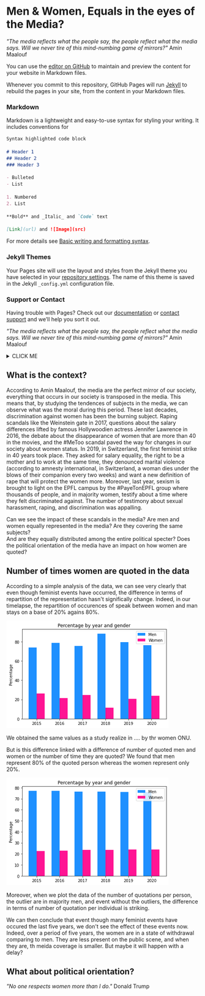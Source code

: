 # Men & Women, Equals in the eyes of the Media?

_"The media reflects what the people say, the people reflect what the media says. Will we never tire of this mind-numbing game of mirrors?"_
Amin Maalouf


You can use the [editor on GitHub](https://github.com/PrunelleLM/Adata_scientists_project/edit/gh-pages/index.md) to maintain and preview the content for your website in Markdown files.

Whenever you commit to this repository, GitHub Pages will run [Jekyll](https://jekyllrb.com/) to rebuild the pages in your site, from the content in your Markdown files.

### Markdown

Markdown is a lightweight and easy-to-use syntax for styling your writing. It includes conventions for

```markdown
Syntax highlighted code block

# Header 1
## Header 2
### Header 3

- Bulleted
- List

1. Numbered
2. List

**Bold** and _Italic_ and `Code` text

[Link](url) and ![Image](src)
```

For more details see [Basic writing and formatting syntax](https://docs.github.com/en/github/writing-on-github/getting-started-with-writing-and-formatting-on-github/basic-writing-and-formatting-syntax).

### Jekyll Themes

Your Pages site will use the layout and styles from the Jekyll theme you have selected in your [repository settings](https://github.com/PrunelleLM/Adata_scientists_project/settings/pages). The name of this theme is saved in the Jekyll `_config.yml` configuration file.

### Support or Contact

Having trouble with Pages? Check out our [documentation](https://docs.github.com/categories/github-pages-basics/) or [contact support](https://support.github.com/contact) and we’ll help you sort it out.

_"The media reflects what the people say, the people reflect what the media says. Will we never tire of this mind-numbing game of mirrors?"_
Amin Maalouf

<details><summary>CLICK ME</summary>
<p>

#### We can hide anything, even code!

    ```ruby
      puts "Hello World"
    ```

</p>
</details>


## What is the context?
According to Amin Maalouf, the media are the perfect mirror of our society, everything that occurs in our society is transposed in the media. This means that, by studying the tendences of subjects in the media, we can observe what was the moral during this period. 
These last decades, discrimination against women has been the burning subject. Raping scandals like the Weinstein gate in 2017, questions about the salary differences lifted by famous Hollywoodien actress Jennifer Lawrence in 2016, the debate about the disappearance of women that are more than 40 in the movies, and the #MeToo scandal paved the way for changes in our society about women status. In 2019, in Switzerland, the first feminist strike in 40 years took place. They asked for salary equality, the right to be a mother and to work at the same time, they denounced marital violence (according to amnesty international, in Switzerland, a woman dies under the blows of their companion every two weeks) and want a new definition of rape that will protect the women more. Moreover, last year, sexism is brought to light on the EPFL campus by the #PayeTonEPFL group where thousands of people, and in majority women, testify about a time where they felt discriminated against. The number of testimony about sexual harassment, raping, and discrimination was appalling. 
 
Can we see the impact of these scandals in the media? Are men and women equally represented in the media? Are they covering the same subjects?  
And are they equally distributed among the entire political specter? Does the political orientation of the media have an impact on how women are quoted?
 
## Number of times women are quoted in the data
 According to a simple analysis of the data, we can see very clearly that even though feminist events have occurred, the difference in terms of repartition of the representation hasn't significally change. Indeed, in our timelapse, the repartition of occurences of speak between women and man stays on a base of 20% agains 80%.

![Percentage_global_gender.png](https://github.com/PrunelleLM/Adata_scientists_project/blob/gh-pages/Percentage_global_gender.png)

We obtained the same values as a study realize in .... by thr women ONU.

But is this difference linked with a difference of number of quoted men and women or the number of time they are quoted?
We found that men represent 80% of the quoted person whereas the women represent only 20%.

![Percentage_global_peok.png](https://github.com/PrunelleLM/Adata_scientists_project/blob/gh-pages/Percentage_global_peok.png)

Moreover, when we plot the data of the number of quotations per person, the outlier are in majority men, and event without the outliers, the difference in terms of number of quotation per individual is striking.

We can then conclude that event though many feminist events have occured the last five years, we don't see the effect of these events now. Indeed, over a period of five years, the women are in a state of withdrawal comparing to men. They are less present on the public scene, and when they are, th meida coverage is smaller. 
But maybe it will happen with a delay?


## What about political orientation?
_"No one respects women more than I do."_ 
Donald Trump
 


